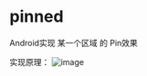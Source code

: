 pinned
======

Android实现 某一个区域 的 Pin效果

实现原理：
![image](https://github.com/syupo/pinned/raw/master/sketch/pinned_sketch.png)

